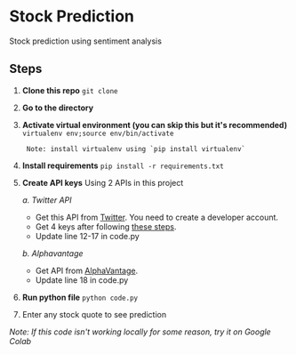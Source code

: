 # Stock Prediction

Stock prediction using sentiment analysis

## Steps
1. **Clone this repo**
 `git clone `
2. **Go to the directory**
3. **Activate virtual environment (you can skip this but it's recommended)**
	`virtualenv env;source env/bin/activate`

		Note: install virtualenv using `pip install virtualenv`
4. **Install requirements**
	`pip install -r requirements.txt`
5. **Create API keys**
	Using 2 APIs in this project
	
	*a. Twitter API* 
	- Get this API from [Twitter](developer.twitter.com). You need to create a developer account.
	- Get 4 keys after following [these steps](https://developer.twitter.com/en/docs/basics/authentication/guides/access-tokens).
	- Update line 12-17 in code.py
	
	*b. Alphavantage*
	- Get API from [AlphaVantage](https://www.alphavantage.co/support/#api-key).
	- Update line 18 in code.py

6.	**Run python file**
`python code.py`
7.	Enter any stock quote to see prediction


*Note: If this code isn't working locally for some reason, try it on Google Colab* 
